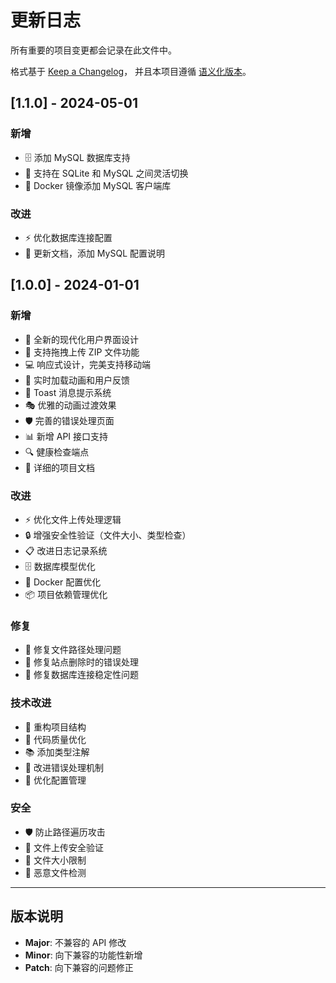 # 更新日志

所有重要的项目变更都会记录在此文件中。

格式基于 [Keep a Changelog](https://keepachangelog.com/zh-CN/1.0.0/)，
并且本项目遵循 [语义化版本](https://semver.org/lang/zh-CN/)。

## [1.1.0] - 2024-05-01

### 新增
- 🗄️ 添加 MySQL 数据库支持
- 🔄 支持在 SQLite 和 MySQL 之间灵活切换
- 🐳 Docker 镜像添加 MySQL 客户端库

### 改进
- ⚡ 优化数据库连接配置
- 📝 更新文档，添加 MySQL 配置说明

## [1.0.0] - 2024-01-01

### 新增
- 🎨 全新的现代化用户界面设计
- 🚀 支持拖拽上传 ZIP 文件功能
- 💻 响应式设计，完美支持移动端
- 🔄 实时加载动画和用户反馈
- 📱 Toast 消息提示系统
- 🎭 优雅的动画过渡效果
- 🛡️ 完善的错误处理页面
- 📊 新增 API 接口支持
- 🔍 健康检查端点
- 📝 详细的项目文档

### 改进
- ⚡ 优化文件上传处理逻辑
- 🔒 增强安全性验证（文件大小、类型检查）
- 📋 改进日志记录系统
- 🗄️ 数据库模型优化
- 🐳 Docker 配置优化
- 📦 项目依赖管理优化

### 修复
- 🐛 修复文件路径处理问题
- 🔧 修复站点删除时的错误处理
- 💾 修复数据库连接稳定性问题

### 技术改进
- 📁 重构项目结构
- 🧹 代码质量优化
- 📚 添加类型注解
- 🧪 改进错误处理机制
- 🔧 优化配置管理

### 安全
- 🛡️ 防止路径遍历攻击
- 🔐 文件上传安全验证
- 📏 文件大小限制
- 🚫 恶意文件检测

---

## 版本说明

- **Major**: 不兼容的 API 修改
- **Minor**: 向下兼容的功能性新增
- **Patch**: 向下兼容的问题修正 